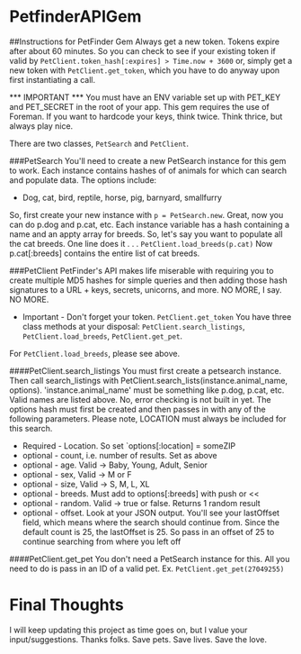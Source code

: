 PetfinderAPIGem
===============

##Instructions for PetFinder Gem
Always get a new token.  Tokens expire after about 60 minutes.  So you can check to see if your existing token if valid by `PetClient.token_hash[:expires] > Time.now + 3600` or, simply get a new token with `PetClient.get_token`, which you have to do anyway upon first instantiating a call.

*** <bold> IMPORTANT </bold> *** You must have an ENV variable set up with PET_KEY and PET_SECRET in the root of your app.  This gem requires the use of Foreman. If you want to hardcode your keys, think twice. Think thrice, but always play nice.

There are two classes, `PetSearch` and `PetClient`.

###PetSearch
You'll need to create a new PetSearch instance for this gem to work.  Each instance contains hashes of of animals for which can search and populate data.  The options include:

* Dog, cat, bird, reptile, horse, pig, barnyard, smallfurry

So, first create your new instance with `p = PetSearch.new`.  Great, now you can do p.dog and p.cat, etc.  Each instance variable has a hash containing a name and an appty array for breeds.  So, let's say you want to populate all the cat breeds. One line does it . . .
```PetClient.load_breeds(p.cat)```
Now p.cat[:breeds] contains the entire list of cat breeds.

###PetClient
PetFinder's API makes life miserable with requiring you to create multiple MD5 hashes for simple queries and then adding those hash signatures to a URL + keys, secrets, unicorns, and more.  NO MORE, I say.  NO MORE.

* Important - Don't forget your token. `PetClient.get_token` You have three class methods at your disposal: `PetClient.search_listings`, `PetClient.load_breeds`, `PetClient.get_pet`.

For `PetClient.load_breeds`, please see above.

####PetClient.search_listings
You must first create a petsearch instance.  Then call search_listings with PetClient.search_lists(instance.animal_name, options).  'instance.animal_name' must be something like p.dog, p.cat, etc.  Valid names are listed above.  No, error checking is not built in yet. The options hash must first be created and then passes in with any of the following parameters.   Please note, LOCATION must always be included for this search.

* Required - Location. So set `options[:location] = someZIP
* optional - count, i.e. number of results. Set as above
* optional - age.  Valid -> Baby, Young, Adult, Senior
* optional - sex, Valid -> M or F
* optional - size, Valid -> S, M, L, XL
* optional - breeds.  Must add to options[:breeds] with push or <<
* optional - random. Valid -> true or false.  Returns 1 random result
* optional - offset.  Look at your JSON output.  You'll see your lastOffset field, which means where the search should continue from.  Since the default count is 25, the lastOffset is 25.  So pass in an offset of 25 to continue searching from where you left off

####PetClient.get_pet
You don't need a PetSearch instance for this.  All you need to do is pass in an ID of a valid pet.  Ex. `PetClient.get_pet(27049255)`

# Final Thoughts

I will keep updating this project as time goes on, but I value your input/suggestions.  Thanks folks.  Save pets.  Save lives.  Save the love.
